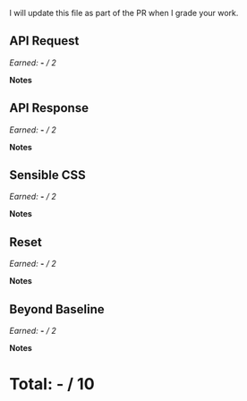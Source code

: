 I will update this file as part of the PR when I grade your work.

## API Request

*Earned:* **-** */ 2*

**Notes**

## API Response

*Earned:* **-** */ 2*

**Notes**

## Sensible CSS

*Earned:* **-** */ 2*

**Notes**

## Reset

*Earned:* **-** */ 2*

**Notes**

## Beyond Baseline

*Earned:* **-** */ 2*

**Notes**

# Total: - / 10

